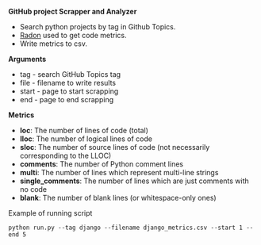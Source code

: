 **GitHub project Scrapper and Analyzer**

* Search python projects by tag in Github Topics.
* [Radon](https://radon.readthedocs.io/en/latest/index.html) used to get code metrics.
* Write metrics to csv.

**Arguments**

- tag - search GitHub Topics tag
- file - filename to write results
- start - page to start scrapping
- end - page to end scrapping
 
**Metrics**

* **loc**: The number of lines of code (total)
* **lloc**: The number of logical lines of code
* **sloc**: The number of source lines of code (not necessarily
  corresponding to the LLOC)
* **comments**: The number of Python comment lines
* **multi**: The number of lines which represent multi-line strings
* **single_comments**: The number of lines which are just comments with
  no code
* **blank**: The number of blank lines (or whitespace-only ones)

Example of running script

```
python run.py --tag django --filename django_metrics.csv --start 1 --end 5
```
